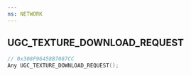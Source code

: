 ```yaml
---
ns: NETWORK
---
```

## UGC_TEXTURE_DOWNLOAD_REQUEST

```c
// 0x308F96458B7087CC
Any UGC_TEXTURE_DOWNLOAD_REQUEST();
```

